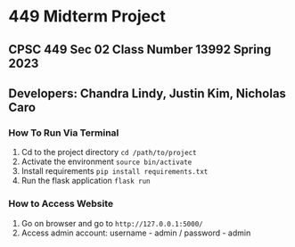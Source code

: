 # 449 Midterm Project

## CPSC 449 Sec 02 Class Number 13992 Spring 2023

## Developers: Chandra Lindy, Justin Kim, Nicholas Caro

### How To Run Via Terminal

1. Cd to the project directory `cd /path/to/project`
2. Activate the environment `source bin/activate`
3. Install requirements `pip install requirements.txt`
4. Run the flask application `flask run`


### How to Access Website

1. Go on browser and go to `http://127.0.0.1:5000/`
2. Access admin account: username - admin / password - admin
